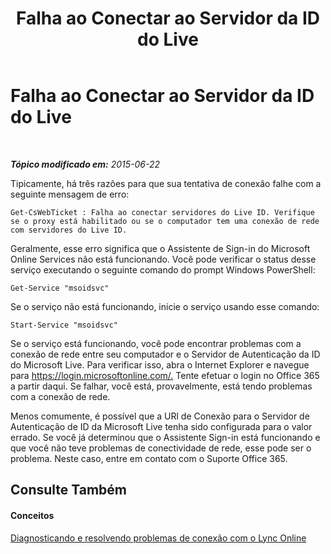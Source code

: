 ﻿---
title: Falha ao Conectar ao Servidor da ID do Live
TOCTitle: Falha ao Conectar ao Servidor da ID do Live
ms:assetid: 701af721-dd6a-4f48-96f9-94e89c644201
ms:mtpsurl: https://technet.microsoft.com/pt-br/library/Dn362811(v=OCS.15)
ms:contentKeyID: 56270427
ms.date: 06/02/2017
mtps_version: v=OCS.15
ms.translationtype: HT
---

# Falha ao Conectar ao Servidor da ID do Live

 

_**Tópico modificado em:** 2015-06-22_

Tipicamente, há três razões para que sua tentativa de conexão falhe com a seguinte mensagem de erro:

    Get-CsWebTicket : Falha ao conectar servidores do Live ID. Verifique se o proxy está habilitado ou se o computador tem uma conexão de rede com servidores do Live ID.

Geralmente, esse erro significa que o Assistente de Sign-in do Microsoft Online Services não está funcionando. Você pode verificar o status desse serviço executando o seguinte comando do prompt Windows PowerShell:

    Get-Service "msoidsvc"

Se o serviço não está funcionando, inicie o serviço usando esse comando:

    Start-Service "msoidsvc"

Se o serviço está funcionando, você pode encontrar problemas com a conexão de rede entre seu computador e o Servidor de Autenticação da ID do Microsoft Live. Para verificar isso, abra o Internet Explorer e navegue para <https://login.microsoftonline.com/.> Tente efetuar o login no Office 365 a partir daqui. Se falhar, você está, provavelmente, está tendo problemas com a conexão de rede.

Menos comumente, é possível que a URl de Conexão para o Servidor de Autenticação de ID da Microsoft Live tenha sido configurada para o valor errado. Se você já determinou que o Assistente Sign-in está funcionando e que você não teve problemas de conectividade de rede, esse pode ser o problema. Neste caso, entre em contato com o Suporte Office 365.

## Consulte Também

#### Conceitos

[Diagnosticando e resolvendo problemas de conexão com o Lync Online](diagnosing-and-resolving-connection-problems-with-skype-for-business-online.md)

